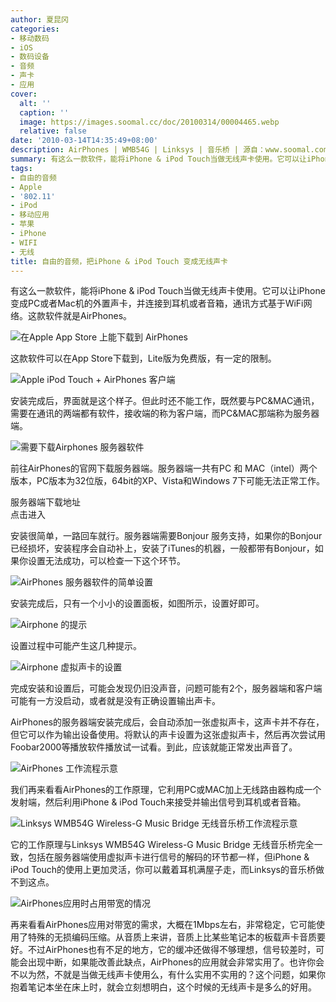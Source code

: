 ```yaml
---
author: 夏昆冈
categories:
- 移动数码
- iOS
- 数码设备
- 音频
- 声卡
- 应用
cover:
  alt: ''
  caption: ''
  image: https://images.soomal.cc/doc/20100314/00004465.webp
  relative: false
date: '2010-03-14T14:35:49+08:00'
description: AirPhones | WMB54G | Linksys | 音乐桥 | 源自：www.soomal.com | 版权：原创 |  平均/总评分：10.00/90
summary: 有这么一款软件，能将iPhone & iPod Touch当做无线声卡使用。它可以让iPhone变成PC或者Mac机的外置声卡，并连接到耳机或者音箱，通讯方式基于WiFi网络。这款软件就是AirPhones。
tags:
- 自由的音频
- Apple
- '802.11'
- iPod
- 移动应用
- 苹果
- iPhone
- WIFI
- 无线
title: 自由的音频，把iPhone & iPod Touch 变成无线声卡
---
```


有这么一款软件，能将iPhone & iPod Touch当做无线声卡使用。它可以让iPhone变成PC或者Mac机的外置声卡，并连接到耳机或者音箱，通讯方式基于WiFi网络。这款软件就是AirPhones。



![在Apple App Store 上能下载到 AirPhones](https://images.soomal.cc/doc/20100314/00004471.webp)



这款软件可以在App Store下载到，Lite版为免费版，有一定的限制。



![Apple iPod Touch + AirPhones 客户端](https://images.soomal.cc/doc/20100314/00004465.webp)



安装完成后，界面就是这个样子。但此时还不能工作，既然要与PC&MAC通讯，需要在通讯的两端都有软件，接收端的称为客户端，而PC&MAC那端称为服务器端。



![需要下载Airphones 服务器软件](https://images.soomal.cc/doc/20100314/00004466.webp)



前往AirPhones的官网下载服务器端。服务器端一共有PC 和 MAC（intel）两个版本，PC版本为32位版，64bit的XP、Vista和Windows 7下可能无法正常工作。



服务器端下载地址  
点击进入



安装很简单，一路回车就行。服务器端需要Bonjour 
服务支持，如果你的Bonjour已经损坏，安装程序会自动补上，安装了iTunes的机器，一般都带有Bonjour，如果你设置无法成功，可以检查一下这个环节。



![AirPhones 服务器软件的简单设置](https://images.soomal.cc/doc/20100314/00004467.webp)



安装完成后，只有一个小小的设置面板，如图所示，设置好即可。



![Airphone 的提示](https://images.soomal.cc/doc/20100314/00004468.webp)



设置过程中可能产生这几种提示。



![Airphone 虚拟声卡的设置](https://images.soomal.cc/doc/20100314/00004469.webp)



完成安装和设置后，可能会发现仍旧没声音，问题可能有2个，服务器端和客户端可能有一方没启动，或者就是没有正确设置输出声卡。



AirPhones的服务器端安装完成后，会自动添加一张虚拟声卡，这声卡并不存在，但它可以作为输出设备使用。将默认的声卡设置为这张虚拟声卡，然后再次尝试用Foobar2000等播放软件播放试一试看。到此，应该就能正常发出声音了。



![AirPhones 工作流程示意](https://images.soomal.cc/doc/20100314/00004472.webp)



我们再来看看AirPhones的工作原理，它利用PC或MAC加上无线路由器构成一个发射端，然后利用iPhone & iPod Touch来接受并输出信号到耳机或者音箱。



![Linksys WMB54G Wireless-G Music Bridge 无线音乐桥工作流程示意](https://images.soomal.cc/doc/20100314/00004473.webp)



它的工作原理与Linksys WMB54G Wireless-G Music Bridge 
无线音乐桥完全一致，包括在服务器端使用虚拟声卡进行信号的解码的环节都一样，但iPhone & iPod Touch的使用上更加灵活，你可以戴着耳机满屋子走，而Linksys的音乐桥做不到这点。



![AirPhones应用时占用带宽的情况](https://images.soomal.cc/doc/20100314/00004470.webp)



再来看看AirPhones应用对带宽的需求，大概在1Mbps左右，非常稳定，它可能使用了特殊的无损编码压缩。从音质上来讲，音质上比某些笔记本的板载声卡音质要好。不过AirPhones也有不足的地方，它的缓冲还做得不够理想，信号较差时，可能会出现中断，如果能改善此缺点，AirPhones的应用就会非常实用了。也许你会不以为然，不就是当做无线声卡使用么，有什么实用不实用的？这个问题，如果你抱着笔记本坐在床上时，就会立刻想明白，这个时候的无线声卡是多么的好用。